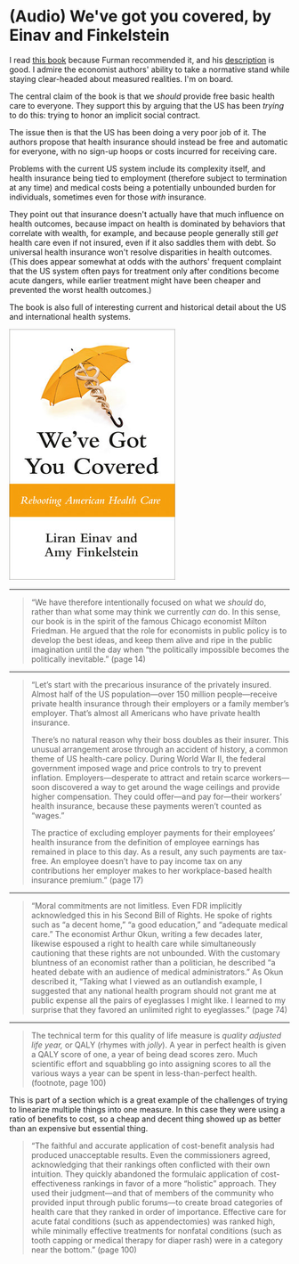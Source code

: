 # (Audio) We've got you covered, by Einav and Finkelstein

I read [this book][] because Furman recommended it, and his
[description][] is good. I admire the economist authors' ability to
take a normative stand while staying clear-headed about measured
realities. I'm on board.

[this book]: https://www.penguinrandomhouse.com/books/690632/weve-got-you-covered-by-liran-einav-and-amy-finkelstein/ "We've Got You Covered: Rebooting American Health Care"
[description]: https://www.nytimes.com/2024/10/21/books/review/economics-business-books.html "5 Books to Help You Understand the Economy Before Voting"


The central claim of the book is that we _should_ provide free basic
health care to everyone. They support this by arguing that the US has
been _trying_ to do this: trying to honor an implicit social contract.

The issue then is that the US has been doing a very poor job of it.
The authors propose that health insurance should instead be free and
automatic for everyone, with no sign-up hoops or costs incurred for
receiving care.

Problems with the current US system include its complexity itself, and
health insurance being tied to employment (therefore subject to
termination at any time) and medical costs being a potentially
unbounded burden for individuals, sometimes even for those _with_
insurance.

They point out that insurance doesn't actually have that much
influence on health outcomes, because impact on health is dominated by
behaviors that correlate with wealth, for example, and because people
generally still _get_ health care even if not insured, even if it also
saddles them with debt. So universal health insurance won't resolve
disparities in health outcomes. (This does appear somewhat at odds
with the authors' frequent complaint that the US system often pays for
treatment only after conditions become acute dangers, while earlier
treatment might have been cheaper and prevented the worst health
outcomes.)

The book is also full of interesting current and historical detail
about the US and international health systems.


![cover](cover.jpg)


---

> “We have therefore intentionally focused on what we _should_ do,
> rather than what some may think we currently _can_ do. In this
> sense, our book is in the spirit of the famous Chicago economist
> Milton Friedman. He argued that the role for economists in public
> policy is to develop the best ideas, and keep them alive and ripe in
> the public imagination until the day when “the politically
> impossible becomes the politically inevitable.” (page 14)


---

> “Let’s start with the precarious insurance of the privately insured.
> Almost half of the US population—over 150 million people—receive
> private health insurance through their employers or a family
> member’s employer. That’s almost all Americans who have private
> health insurance.
>
> There’s no natural reason why their boss doubles as their insurer.
> This unusual arrangement arose through an accident of history, a
> common theme of US health-care policy. During World War II, the
> federal government imposed wage and price controls to try to prevent
> inflation. Employers—desperate to attract and retain scarce
> workers—soon discovered a way to get around the wage ceilings and
> provide higher compensation. They could offer—and pay for—their
> workers’ health insurance, because these payments weren’t counted as
> “wages.”
>
> The practice of excluding employer payments for their employees’
> health insurance from the definition of employee earnings has
> remained in place to this day. As a result, any such payments are
> tax-free. An employee doesn’t have to pay income tax on any
> contributions her employer makes to her workplace-based health
> insurance premium.” (page 17)


---

> “Moral commitments are not limitless. Even FDR implicitly
> acknowledged this in his Second Bill of Rights. He spoke of rights
> such as “a decent home,” “a good education,” and “adequate medical
> care.” The economist Arthur Okun, writing a few decades later,
> likewise espoused a right to health care while simultaneously
> cautioning that these rights are not unbounded. With the customary
> bluntness of an economist rather than a politician, he described “a
> heated debate with an audience of medical administrators.” As Okun
> described it, “Taking what I viewed as an outlandish example, I
> suggested that any national health program should not grant me at
> public expense all the pairs of eyeglasses I might like. I learned
> to my surprise that they favored an unlimited right to eyeglasses.”
> (page 74)


---

> The technical term for this quality of life measure is _quality
> adjusted life year,_ or QALY (rhymes with _jolly_). A year in
> perfect health is given a QALY score of one, a year of being dead
> scores zero. Much scientific effort and squabbling go into assigning
> scores to all the various ways a year can be spent in
> less-than-perfect health. (footnote, page 100)

This is part of a section which is a great example of the challenges
of trying to linearize multiple things into one measure. In this case
they were using a ratio of benefits to cost, so a cheap and decent
thing showed up as better than an expensive but essential thing.

> “The faithful and accurate application of cost-benefit analysis had
> produced unacceptable results. Even the commissioners agreed,
> acknowledging that their rankings often conflicted with their own
> intuition. They quickly abandoned the formulaic application of
> cost-effectiveness rankings in favor of a more “holistic” approach.
> They used their judgment—and that of members of the community who
> provided input through public forums—to create broad categories of
> health care that they ranked in order of importance. Effective care
> for acute fatal conditions (such as appendectomies) was ranked high,
> while minimally effective treatments for nonfatal conditions (such
> as tooth capping or medical therapy for diaper rash) were in a
> category near the bottom.” (page 100)
